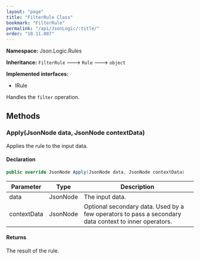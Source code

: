 ```yaml
---
layout: "page"
title: "FilterRule Class"
bookmark: "FilterRule"
permalink: "/api/JsonLogic/:title/"
order: "10.11.007"
---
```

**Namespace:** Json.Logic.Rules

**Inheritance:**
`FilterRule`
 🡒 
`Rule`
 🡒 
`object`

**Implemented interfaces:**

- IRule

Handles the `filter` operation.

## Methods

### Apply(JsonNode data, JsonNode contextData)

Applies the rule to the input data.

#### Declaration

```c#
public override JsonNode Apply(JsonNode data, JsonNode contextData)
```

| Parameter | Type | Description |
|---|---|---|
| data | JsonNode | The input data. |
| contextData | JsonNode | Optional secondary data.  Used by a few operators to pass a secondary     data context to inner operators. |


#### Returns

The result of the rule.

